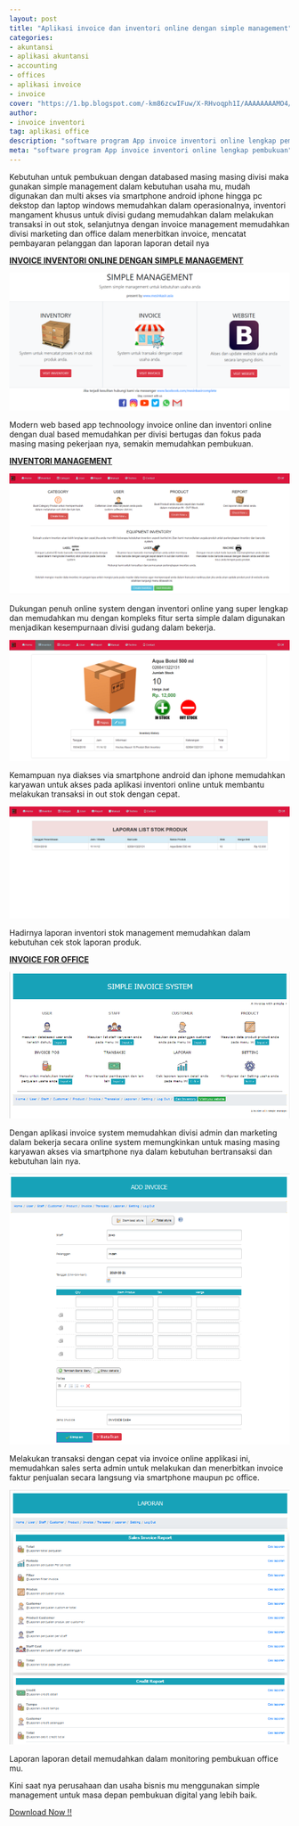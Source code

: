 ```yaml
---
layout: post
title: "Aplikasi invoice dan inventori online dengan simple management"
categories: 
- akuntansi
- aplikasi akuntansi
- accounting
- offices
- aplikasi invoice
- invoice
cover: "https://1.bp.blogspot.com/-km86zcwIFuw/X-RHvoqph1I/AAAAAAAAMO4/dqAdN4NYHCMdSfpcA73GTY5CUXcUFGb1ACLcBGAsYHQ/s1366/software%2Baplikasi%2Bsystem%2Binvoice%2Bstock%2Binventory2.jpg"
author:
- invoice inventori
tag: aplikasi office
description: "software program App invoice inventori online lengkap pembukuan"
meta: "software program App invoice inventori online lengkap pembukuan"
---
```

Kebutuhan untuk pembukuan dengan databased masing masing divisi maka gunakan simple management dalam kebutuhan usaha mu, mudah digunakan dan multi akses via smartphone android iphone hingga pc dekstop dan laptop windows memudahkan dalam operasionalnya, inventori mangament khusus untuk divisi gudang memudahkan dalam melakukan transaksi in out stok, selanjutnya dengan invoice management memudahkan divisi marketing dan office dalam menerbitkan invoice, mencatat pembayaran pelanggan dan laporan laporan detail nya

**[INVOICE INVENTORI ONLINE DENGAN SIMPLE MANAGEMENT](/inventori/2020/03/27/simple.html)**

 ![aplikasi invoice inventori online](/assets/img/software-stok-inventory-dan-invoice-simple-management.png)

Modern web based app technoology invoice online dan inventori online dengan dual based memudahkan per divisi bertugas dan fokus pada masing masing pekerjaan nya, semakin memudahkan pembukuan.


**[INVENTORI MANAGEMENT](/inventori/2020/03/27/simple.html)**

 ![aplikasi inventori stok online](/assets/img/inventory.png)

Dukungan penuh online system dengan inventori online yang super lengkap dan memudahkan mu dengan kompleks fitur serta simple dalam digunakan menjadikan kesempurnaan divisi gudang dalam bekerja.

 ![transaksi stok in out stok](/assets/img/inventory1.png)

Kemampuan nya diakses via smartphone android dan iphone memudahkan karyawan untuk akses pada aplikasi inventori online untuk membantu melakukan transaksi in out stok dengan cepat.

 ![laporan inventori stok](/assets/img/inventory2.png)

Hadirnya laporan inventori stok management memudahkan dalam kebutuhan cek stok laporan produk.


**[INVOICE FOR OFFICE](/inventori/2020/03/27/simple.html)**

 ![aplikasi invoice online](/assets/img/invoice.png)

Dengan aplikasi invoice system memudahkan divisi admin dan marketing dalam bekerja secara online system memungkinkan untuk masing masing karyawan akses via smartphone nya dalam kebutuhan bertransaksi dan kebutuhan lain nya.

 ![aplikasi invoice online](/assets/img/invoice1.png)

Melakukan transaksi dengan cepat via invoice online applikasi ini, memudahkan sales serta admin untuk melakukan dan menerbitkan invoice faktur penjualan secara langsung via smartphone maupun pc office.

 ![aplikasi invoice online](/assets/img/invoice3.png)

Laporan laporan detail memudahkan dalam monitoring pembukuan office mu.


Kini saat nya perusahaan dan usaha bisnis mu menggunakan simple management untuk masa depan pembukuan digital yang lebih baik.

 [Download Now !!](https://mesinkasir.github.io/e-catalog/SIMPLE%20MANAGEMENT%20APP.pdf)